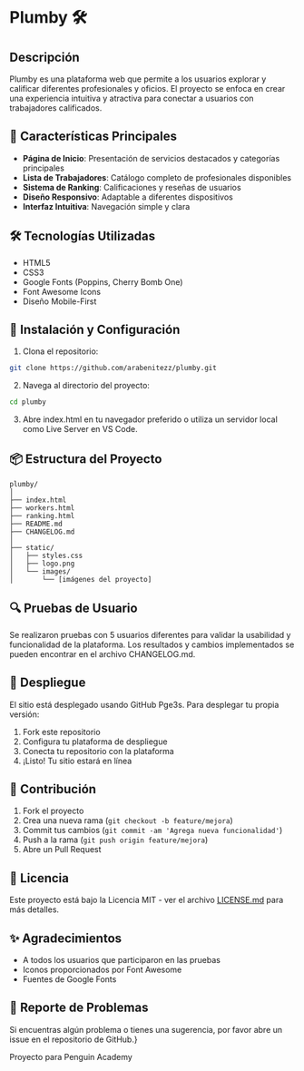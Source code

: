 # Plumby 🛠️

## Descripción
Plumby es una plataforma web que permite a los usuarios explorar y calificar diferentes profesionales y oficios. El proyecto se enfoca en crear una experiencia intuitiva y atractiva para conectar a usuarios con trabajadores calificados.

## 🌟 Características Principales

- **Página de Inicio**: Presentación de servicios destacados y categorías principales
- **Lista de Trabajadores**: Catálogo completo de profesionales disponibles
- **Sistema de Ranking**: Calificaciones y reseñas de usuarios
- **Diseño Responsivo**: Adaptable a diferentes dispositivos
- **Interfaz Intuitiva**: Navegación simple y clara

## 🛠️ Tecnologías Utilizadas

- HTML5
- CSS3
- Google Fonts (Poppins, Cherry Bomb One)
- Font Awesome Icons
- Diseño Mobile-First


## 🚀 Instalación y Configuración

1. Clona el repositorio:
```bash
git clone https://github.com/arabenitezz/plumby.git
```

2. Navega al directorio del proyecto:
```bash
cd plumby
```

3. Abre index.html en tu navegador preferido o utiliza un servidor local como Live Server en VS Code.

## 📦 Estructura del Proyecto

```
plumby/
│
├── index.html
├── workers.html
├── ranking.html
├── README.md
├── CHANGELOG.md
│
├── static/
│   ├── styles.css
│   ├── logo.png
│   └── images/
│       └── [imágenes del proyecto]
```

## 🔍 Pruebas de Usuario

Se realizaron pruebas con 5 usuarios diferentes para validar la usabilidad y funcionalidad de la plataforma. Los resultados y cambios implementados se pueden encontrar en el archivo CHANGELOG.md.

## 🚀 Despliegue

El sitio está desplegado usando GitHub Pge3s. Para desplegar tu propia versión:

1. Fork este repositorio
2. Configura tu plataforma de despliegue
3. Conecta tu repositorio con la plataforma
4. ¡Listo! Tu sitio estará en línea

## 🤝 Contribución

1. Fork el proyecto
2. Crea una nueva rama (`git checkout -b feature/mejora`)
3. Commit tus cambios (`git commit -am 'Agrega nueva funcionalidad'`)
4. Push a la rama (`git push origin feature/mejora`)
5. Abre un Pull Request

## 📝 Licencia

Este proyecto está bajo la Licencia MIT - ver el archivo [LICENSE.md](LICENSE.md) para más detalles.

## ✨ Agradecimientos

- A todos los usuarios que participaron en las pruebas
- Iconos proporcionados por Font Awesome
- Fuentes de Google Fonts

## 🐛 Reporte de Problemas

Si encuentras algún problema o tienes una sugerencia, por favor abre un issue en el repositorio de GitHub.}

Proyecto para Penguin Academy